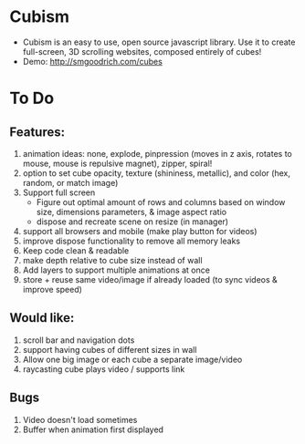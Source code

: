 # Cubism
- Cubism is an easy to use, open source javascript library. Use it to create full-screen, 3D scrolling websites, composed entirely of cubes!
- Demo: http://smgoodrich.com/cubes

# To Do
## Features:
1. animation ideas: none, explode, pinpression (moves in z axis, rotates to mouse, mouse is repulsive magnet), zipper, spiral!
2. option to set cube opacity, texture (shininess, metallic), and color (hex, random, or match image)
3. Support full screen
    - Figure out optimal amount of rows and columns based on window size, dimensions parameters, & image aspect ratio
    - dispose and recreate scene on resize (in manager)
4. support all browsers and mobile (make play button for videos)
5. improve dispose functionality to remove all memory leaks
6. Keep code clean & readable
7. make depth relative to cube size instead of wall
8. Add layers to support multiple animations at once
9. store + reuse same video/image if already loaded (to sync videos & improve speed)

## Would like:
1. scroll bar and navigation dots
2. support having cubes of different sizes in wall
3. Allow one big image or each cube a separate image/video
4. raycasting cube plays video / supports link

## Bugs
1. Video doesn't load sometimes
2. Buffer when animation first displayed
